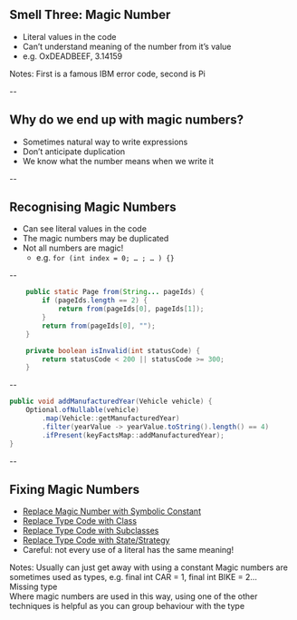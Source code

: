 ## Smell Three: Magic Number

+ Literal values in the code
+ Can’t understand meaning of the number from it’s value
+ e.g. OxDEADBEEF, 3.14159

Notes: First is a famous IBM error code, second is Pi  

--

## Why do we end up with magic numbers?

+ Sometimes natural way to write expressions
+ Don’t anticipate duplication
+ We know what the number means when we write it

--

## Recognising Magic Numbers

+ Can see literal values in the code
+ The magic numbers may be duplicated
+ Not all numbers are magic!
    + e.g. `for (int index = 0; … ; … ) {}`

--

```java
    public static Page from(String... pageIds) {
        if (pageIds.length == 2) {
            return from(pageIds[0], pageIds[1]);
        }
        return from(pageIds[0], "");
    }

    private boolean isInvalid(int statusCode) {
        return statusCode < 200 || statusCode >= 300;
    }
```

--

```java
public void addManufacturedYear(Vehicle vehicle) {
    Optional.ofNullable(vehicle)
        .map(Vehicle::getManufacturedYear)
        .filter(yearValue -> yearValue.toString().length() == 4)
        .ifPresent(keyFactsMap::addManufacturedYear);
}
```

--

## Fixing Magic Numbers

+ [Replace Magic Number with Symbolic Constant](https://refactoring.guru/replace-magic-number-with-symbolic-constant)
+ [Replace Type Code with Class](https://refactoring.guru/replace-type-code-with-class)
+ [Replace Type Code with Subclasses](https://refactoring.guru/replace-type-code-with-subclasses)
+ [Replace Type Code with State/Strategy](https://refactoring.guru/replace-type-code-with-state-strategy)
+ Careful: not every use of a literal has the same meaning!

Notes: Usually can just get away with using a constant
    Magic numbers are sometimes used as types, e.g. final int CAR = 1, final int BIKE = 2…  
    Missing type  
    Where magic numbers are used in this way, using one of the other techniques is helpful as you can group behaviour with the type  